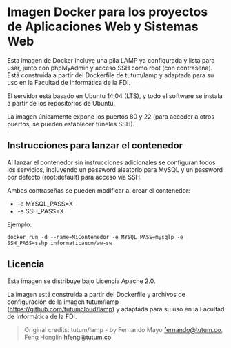 # Imagen Docker para los proyectos de Aplicaciones Web y Sistemas Web

Esta imagen de Docker incluye una pila LAMP ya configurada y lista para usar, junto con phpMyAdmin y acceso SSH como root (con contraseña). Está construida a partir del Dockerfile de tutum/lamp y adaptada para su uso en la Facultad de Informática de la FDI.

El servidor está basado en Ubuntu 14.04 (LTS), y todo el software se instala a partir de los repositorios de Ubuntu.

La imagen únicamente expone los puertos 80 y 22 (para acceder a otros puertos, se pueden establecer túneles SSH).


## Instrucciones para lanzar el contenedor

Al lanzar el contenedor sin instrucciones adicionales se configuran todos los servicios, incluyendo un password aleatorio para MySQL y un password por defecto (root:default) para acceso vía SSH.

Ambas contraseñas se pueden modificar al crear el contenedor:

* -e MYSQL_PASS=X
* -e SSH_PASS=X

Ejemplo:

```
docker run -d --name=MiContenedor -e MYSQL_PASS=mysqlp -e SSH_PASS=sshp informaticaucm/aw-sw
```

## Licencia

Esta imagen se distribuye bajo Licencia Apache 2.0. 

La imagen está construida a partir del Dockerfile y archivos de configuración de la imagen tutum/lamp (https://github.com/tutumcloud/lamp) y adaptada para su uso en la Facultad de Informática de la FDI.

> Original credits: tutum/lamp - by Fernando Mayo <fernando@tutum.co>, Feng Honglin <hfeng@tutum.co>
